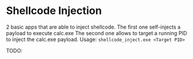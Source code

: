 # Shellcode Injection

2 basic apps that are able to inject shellcode.
The first one self-injects a payload to execute calc.exe
The second one allows to target a running PID to inject the calc.exe payload. Usage: `shellcode_inject.exe <Target PID>`

TODO:
<Provide screens of Memory allocated regions after executing the shellcode>
